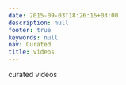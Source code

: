 ```yaml
---
date: 2015-09-03T18:26:16+03:00
description: null
footer: true
keywords: null
nav: Curated
title: videos
---
```


curated videos